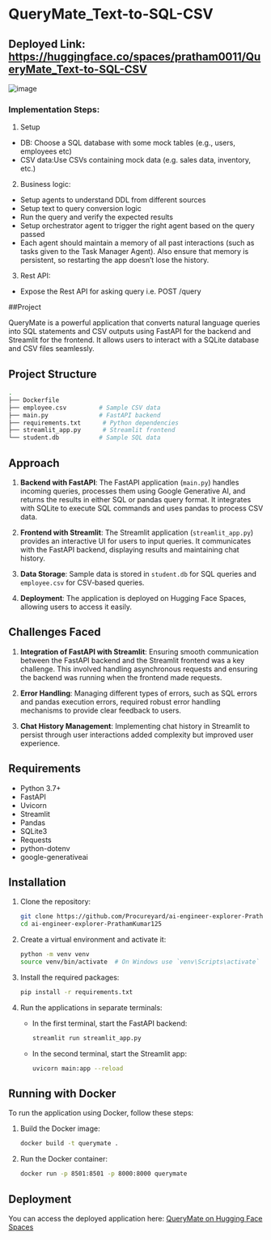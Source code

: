 # QueryMate_Text-to-SQL-CSV

## Deployed Link: https://huggingface.co/spaces/pratham0011/QueryMate_Text-to-SQL-CSV

![image](https://github.com/user-attachments/assets/59bf8b5f-a447-4f30-8f4b-21f34927b457)

### Implementation Steps:

1.	Setup
  - DB: Choose a SQL database with some mock tables (e.g., users, employees etc) 
  - CSV data:Use CSVs containing mock data (e.g. sales data, inventory, etc.)

2. Business logic:
- Setup agents to understand DDL from different sources
- Setup text to query conversion logic
- Run the query and verify the expected results
- Setup orchestrator agent to trigger the right agent based on the query passed
- Each agent should maintain a memory of all past interactions (such as tasks given to the Task Manager Agent). Also ensure that memory is persistent, so restarting the app doesn’t lose the history.

3.	Rest API:
- Expose the Rest API for asking query i.e. POST /query

##Project

QueryMate is a powerful application that converts natural language queries into SQL statements and CSV outputs using FastAPI for the backend and Streamlit for the frontend. It allows users to interact with a SQLite database and CSV files seamlessly.

## Project Structure
``` bash
.
├── Dockerfile  
├── employee.csv         # Sample CSV data  
├── main.py              # FastAPI backend 
├── requirements.txt      # Python dependencies
├── streamlit_app.py      # Streamlit frontend 
└── student.db           # Sample SQL data
```

## Approach

1. **Backend with FastAPI**: The FastAPI application (`main.py`) handles incoming queries, processes them using Google Generative AI, and returns the results in either SQL or pandas query format. It integrates with SQLite to execute SQL commands and uses pandas to process CSV data.

2. **Frontend with Streamlit**: The Streamlit application (`streamlit_app.py`) provides an interactive UI for users to input queries. It communicates with the FastAPI backend, displaying results and maintaining chat history.

3. **Data Storage**: Sample data is stored in `student.db` for SQL queries and `employee.csv` for CSV-based queries.

4. **Deployment**: The application is deployed on Hugging Face Spaces, allowing users to access it easily.

## Challenges Faced

1. **Integration of FastAPI with Streamlit**: Ensuring smooth communication between the FastAPI backend and the Streamlit frontend was a key challenge. This involved handling asynchronous requests and ensuring the backend was running when the frontend made requests.

2. **Error Handling**: Managing different types of errors, such as SQL errors and pandas execution errors, required robust error handling mechanisms to provide clear feedback to users.

3. **Chat History Management**: Implementing chat history in Streamlit to persist through user interactions added complexity but improved user experience.

## Requirements

- Python 3.7+
- FastAPI
- Uvicorn
- Streamlit
- Pandas
- SQLite3
- Requests
- python-dotenv
- google-generativeai

## Installation

1. Clone the repository:

   ```bash
   git clone https://github.com/Procureyard/ai-engineer-explorer-PrathamKumar125.git
   cd ai-engineer-explorer-PrathamKumar125
   ```

2. Create a virtual environment and activate it:

   ```bash
   python -m venv venv
   source venv/bin/activate  # On Windows use `venv\Scripts\activate`
   ```

3. Install the required packages:

   ```bash
   pip install -r requirements.txt
   ```

4. Run the applications in separate terminals:

   - In the first terminal, start the FastAPI backend:

     ```bash
     streamlit run streamlit_app.py
     ```

   - In the second terminal, start the Streamlit app:

     ```bash
     uvicorn main:app --reload
     ```

## Running with Docker

To run the application using Docker, follow these steps:

1. Build the Docker image:

   ```bash
   docker build -t querymate .
   ```

2. Run the Docker container:

   ```bash
   docker run -p 8501:8501 -p 8000:8000 querymate
   ```

## Deployment

You can access the deployed application here: [QueryMate on Hugging Face Spaces](https://huggingface.co/spaces/pratham0011/QueryMate_Text-to-SQL-CSV)
